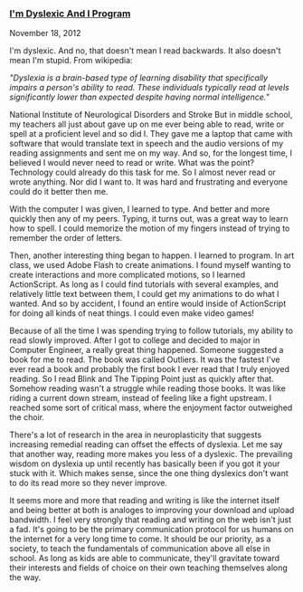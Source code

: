 ### [I'm Dyslexic And I Program](/posts/im-dyslexic-and-i-program.html)
November 18, 2012

I'm dyslexic. And no, that doesn't mean I read backwards. It also doesn't mean I'm stupid. From wikipedia:

_"Dyslexia is a brain-based type of learning disability that specifically impairs a person's ability to read. These individuals typically read at levels significantly lower than expected despite having normal intelligence."_

National Institute of Neurological Disorders and Stroke
But in middle school, my teachers all just about gave up on me ever being able to read, write or spell at a proficient level and so did I. They gave me a laptop that came with software that would translate text in speech and the audio versions of my reading assignments and sent me on my way. And so, for the longest time, I believed I would never need to read or write. What was the point? Technology could already do this task for me. So I almost never read or wrote anything. Nor did I want to. It was hard and frustrating and everyone could do it better then me.

With the computer I was given, I learned to type. And better and more quickly then any of my peers. Typing, it turns out, was a great way to learn how to spell. I could memorize the motion of my fingers instead of trying to remember the order of letters.

Then, another interesting thing began to happen. I learned to program. In art class, we used Adobe Flash to create animations. I found myself wanting to create interactions and more complicated motions, so I learned ActionScript. As long as I could find tutorials with several examples, and relatively little text between them, I could get my animations to do what I wanted. And so by accident, I found an entire would inside of ActionScript for doing all kinds of neat things. I could even make video games!

Because of all the time I was spending trying to follow tutorials, my ability to read slowly improved. After I got to college and decided to major in Computer Engineer, a really great thing happened. Someone suggested a book for me to read. The book was called Outliers. It was the fastest I've ever read a book and probably the first book I ever read that I truly  enjoyed reading. So I read Blink and The Tipping Point just as quickly after that. Somehow reading wasn't a struggle while reading those books. It was like riding a current down stream, instead of feeling like a fight upstream. I reached some sort of critical mass, where the enjoyment factor outweighed the choir.

There's a lot of research in the area in neuroplasticity that suggests increasing remedial reading can offset the effects of dyslexia. Let me say that another way, reading more makes you less of a dyslexic. The prevailing wisdom on dyslexia up until recently has basically been if you got it your stuck with it. Which makes sense, since the one thing dyslexics don't want to do its read more so they never improve.

It seems more and more that reading and writing is like the internet itself and being better at both is analoges to improving your download and upload bandwidth. I feel very strongly that reading and writing on the web isn't just a fad. It's going to be the primary communication protocol for us humans on the internet for a very long time to come. It should be our priority, as a society, to teach the fundamentals of communication above all else in school. As long as kids are able to communicate, they'll gravitate toward their interests and fields of choice on their own teaching themselves along the way.